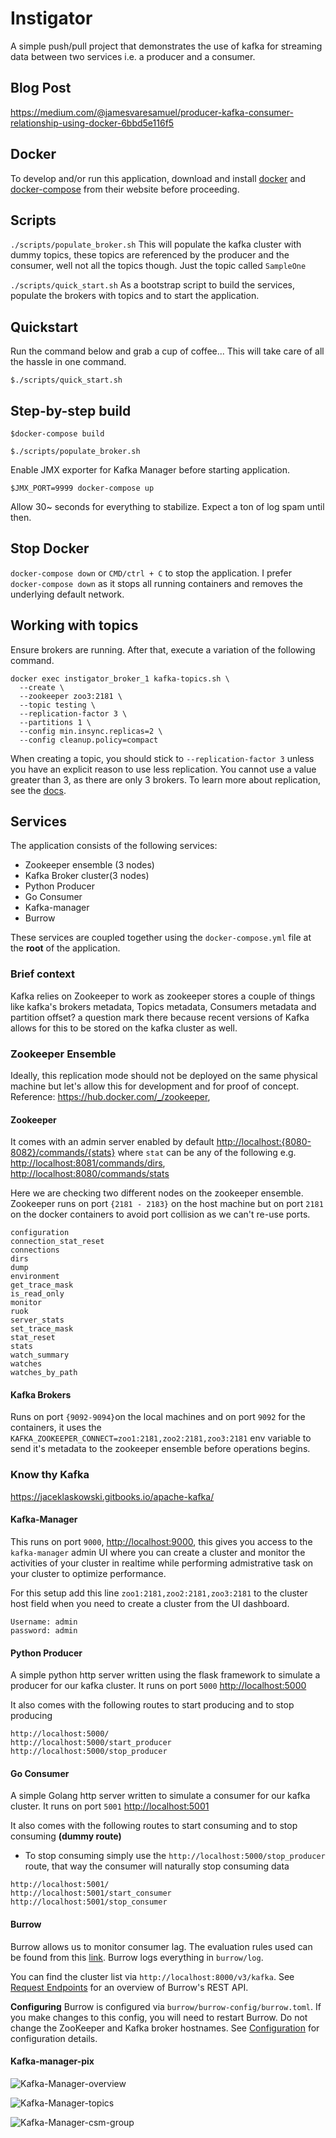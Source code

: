 # Instigator

A simple push/pull project that demonstrates the use of kafka for streaming data between two services i.e. a producer and a consumer.

## Blog Post

<https://medium.com/@jamesvaresamuel/producer-kafka-consumer-relationship-using-docker-6bbd5e116f5>

## Docker

To develop and/or run this application, download and install [docker](https://www.docker.com/get-started) and [docker-compose](https://docs.docker.com/compose/install/) from their website before proceeding.

## Scripts

`./scripts/populate_broker.sh`
This will populate the kafka cluster with dummy topics, these topics are referenced by the producer and the consumer, well not all the topics though. Just the topic called `SampleOne`

`./scripts/quick_start.sh`
As a bootstrap script to build the services, populate the brokers with topics and to start the application.

## Quickstart

Run the command below and grab a cup  of coffee... This will take care of all the hassle in one command.

```shell
$./scripts/quick_start.sh
```

## Step-by-step build

```shell
$docker-compose build
```

```shell
$./scripts/populate_broker.sh
```

Enable JMX exporter for Kafka Manager before starting application.

``` shell
$JMX_PORT=9999 docker-compose up
```

Allow 30~ seconds for everything to stabilize. Expect a ton of log spam until then.

## Stop Docker

`docker-compose down` or `CMD/ctrl + C` to stop the application.
I prefer `docker-compose down` as it stops all running containers and removes the underlying default network.

## Working with topics

Ensure brokers are running. After that, execute a variation of the following command.

```shell
docker exec instigator_broker_1 kafka-topics.sh \
  --create \
  --zookeeper zoo3:2181 \
  --topic testing \
  --replication-factor 3 \
  --partitions 1 \
  --config min.insync.replicas=2 \
  --config cleanup.policy=compact
```

When creating a topic, you should stick to `--replication-factor 3` unless you have an explicit
reason to use less replication. You cannot use a value greater than 3, as there are only 3 brokers.
To learn more about replication, see the [docs](https://kafka.apache.org/documentation/#replication).

## Services

The application consists of the following services:

- Zookeeper ensemble (3 nodes)
- Kafka Broker cluster(3 nodes)
- Python Producer
- Go Consumer
- Kafka-manager
- Burrow

These services are coupled together using the `docker-compose.yml` file at the **root** of the application.

### Brief context

Kafka relies on Zookeeper to work as zookeeper stores a couple of things like kafka's brokers metadata, Topics metadata, Consumers metadata and partition offset? a question mark there because recent versions of Kafka allows for this to be stored on the kafka cluster as well.

### Zookeeper Ensemble

Ideally, this replication mode should not be deployed on the same physical machine but let's allow this for development and for proof of concept.
Reference: <https://hub.docker.com/_/zookeeper>,

#### Zookeeper

It comes with an admin server enabled by default
<http://localhost:{8080-8082}/commands/{stats}> where `stat` can be any of the following
e.g. <http://localhost:8081/commands/dirs>, <http://localhost:8080/commands/stats>

Here we are checking two different nodes on the zookeeper ensemble. Zookeeper runs on port `{2181 - 2183}` on the host machine but on port `2181` on the docker containers to avoid port collision as we can't re-use ports.

```shell
configuration
connection_stat_reset
connections
dirs
dump
environment
get_trace_mask
is_read_only
monitor
ruok
server_stats
set_trace_mask
stat_reset
stats
watch_summary
watches
watches_by_path
```

#### Kafka Brokers

Runs on port `{9092-9094}`on the local machines and on port `9092` for the containers, it uses the `KAFKA_ZOOKEEPER_CONNECT=zoo1:2181,zoo2:2181,zoo3:2181` env variable to send it's metadata to the zookeeper ensemble before operations begins.

### Know thy Kafka

<https://jaceklaskowski.gitbooks.io/apache-kafka/>

#### Kafka-Manager

This runs on port `9000`, <http://localhost:9000>, this gives you access to the `kafka-manager` admin UI where you can create a cluster and monitor the activities of your cluster in realtime while performing admistrative task on your cluster to optimize performance.

For this setup add this line `zoo1:2181,zoo2:2181,zoo3:2181` to the cluster host field when you need to create a cluster from the UI dashboard.

```shell
Username: admin
password: admin
```

#### Python Producer

 A simple python http server written using the flask framework to simulate a producer for our kafka cluster. It runs on port `5000` <http://localhost:5000>

It also comes with the following routes to start producing and to stop producing

```shell
http://localhost:5000/
http://localhost:5000/start_producer
http://localhost:5000/stop_producer
```

#### Go Consumer

 A simple Golang http server written to simulate a consumer for our kafka cluster. It runs on port `5001` <http://localhost:5001>

It also comes with the following routes to start consuming and to stop consuming **(dummy route)**

- To stop consuming simply use the `http://localhost:5000/stop_producer` route, that way the consumer will naturally stop consuming data

```shell
http://localhost:5001/
http://localhost:5001/start_consumer
http://localhost:5001/stop_consumer
```

#### Burrow

Burrow allows us to monitor consumer lag. The evaluation rules used can be found from this [link](https://github.com/linkedin/Burrow/wiki/Consumer-Lag-Evaluation-Rules). Burrow logs everything in `burrow/log`.

You can find the cluster list via `http://localhost:8000/v3/kafka`. See [Request Endpoints](https://github.com/linkedin/Burrow/wiki/HTTP-Endpoint#request-endpoints) for an overview
of Burrow's REST API.

**Configuring**
Burrow is configured via `burrow/burrow-config/burrow.toml`. If you make changes to this config,
you will need to restart Burrow. Do not change the ZooKeeper and Kafka broker hostnames. See
[Configuration](https://github.com/linkedin/Burrow/wiki/Configuration) for configuration details.

#### Kafka-manager-pix

![Kafka-Manager-overview](pics/overview.png)

![Kafka-Manager-topics](pics/topics.png)

![Kafka-Manager-csm-group](pics/consumer_group.png)
